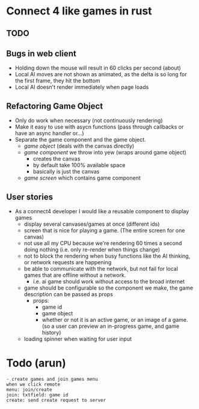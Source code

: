 # Connect 4 like games in rust

## TODO

## Bugs in web client
 - Holding down the mouse will result in 60 clicks per second (about)
 - Local AI moves are not shown as animated, as the delta is so long for the first frame, they hit the bottom
 - Local AI doesn't render immediately when page loads

## Refactoring Game Object
 - Only do work when necessary (not continuously rendering)
 - Make it easy to use with asycn functions (pass through callbacks or have an async handler or...)
 - Separate the game component and the game object.
    - _game object_ (deals with the canvas directly)
    - _game component_ we throw into yew (wraps around game object)
        - creates the canvas 
        - by default take 100% available space
        - basically is just the canvas
    - _game screen_ which contains game component


## User stories
- As a connect4 developer I would like a reusable component to display games
    - display several canvases/games at once (different ids)
    - screen that is nice for playing a game. (The entire screen for one canvas)
    - not use all my CPU because we're rendering 60 times a second doing nothing (i.e. only re-render when things change)
    - not to block the rendering when busy functions like the AI thinking, or network requests are happening
    - be able to communicate with the network, but not fail for local games that are offline without a network.
        - i.e. ai game should work without access to the broad internet
    - game should be configurable so the component we make, the game description can be passed as props 
        - props: 
            - game id
            - game object
            - whether or not it is an active game, or an image of a game. (so a user can preview an in-progress game, and game history)
    - loading spinner when waiting for user input

# Todo (arun)
    - create games and join games menu
    when we click remote
    menu: join/create
    join: txtfield: game id
    create: send create request to server